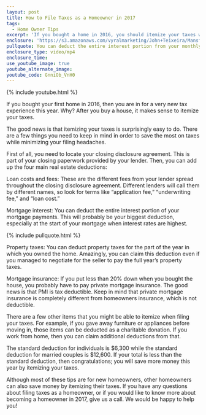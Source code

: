 ```yaml
---
layout: post
title: How to File Taxes as a Homeowner in 2017
tags:
  - Home Owner Tips
excerpt: 'If you bought a home in 2016, you should itemize your taxes when you file this year. We’ll go over a few tips to help you save the most money and stress during the filing process.'
enclosure: 'https://s3.amazonaws.com/vyralmarketing/John+Teixeira/Mansfield+Real+Estate+Agent+Filing+Taxes.mp4'
pullquote: You can deduct the entire interest portion from your monthly mortgage payments.
enclosure_type: video/mp4
enclosure_time:
use_youtube_image: true
youtube_alternate_image:
youtube_code: GnniOb_VnH0
---
```



{% include youtube.html %}

If you bought your first home in 2016, then you are in for a very new tax experience this year. Why? After you buy a house, it makes sense to itemize your taxes.&nbsp;

The good news is that itemizing your taxes is surprisingly easy to do. There are a few things you need to keep in mind in order to save the most on taxes while minimizing your filing headaches.&nbsp;

First of all, you need to locate your closing disclosure agreement. This is part of your closing paperwork provided by your lender. Then, you can add up the four main real estate deductions:&nbsp;

Loan costs and fees: These are the different fees from your lender spread throughout the closing disclosure agreement. Different lenders will call them by different names, so look for terms like “application fee,” “underwriting fee,” and “loan cost.”&nbsp;

Mortgage interest: You can deduct the entire interest portion of your mortgage payments. This will probably be your biggest deduction, especially at the start of your mortgage when interest rates are highest.&nbsp;

{% include pullquote.html %}

Property taxes: You can deduct property taxes for the part of the year in which you owned the home. Amazingly, you can claim this deduction even if you managed to negotiate for the seller to pay the full year’s property taxes.&nbsp;

Mortgage insurance: If you put less than 20% down when you bought the house, you probably have to pay private mortgage insurance. The good news is that PMI is tax deductible. Keep in mind that private mortgage insurance is completely different from homeowners insurance, which is not deductible.&nbsp;

There are a few other items that you might be able to itemize when filing your taxes. For example, if you gave away furniture or appliances before moving in, those items can be deducted as a charitable donation. If you work from home, then you can claim additional deductions from that.&nbsp;

The standard deduction for individuals is $6,300 while the standard deduction for married couples is $12,600. If your total is less than the standard deduction, then congratulations; you will save more money this year by itemizing your taxes.&nbsp;

Although most of these tips are for new homeowners, other homeowners can also save money by itemizing their taxes. If you have any questions about filing taxes as a homeowner, or if you would like to know more about becoming a homeowner in 2017, give us a call. We would be happy to help you!